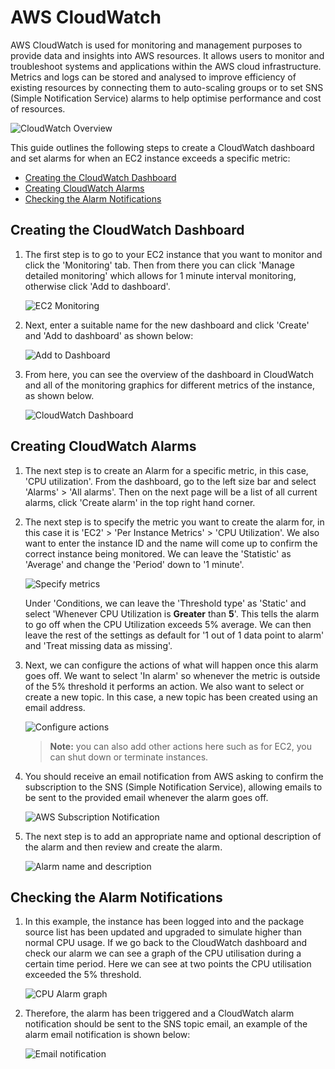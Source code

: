 # AWS CloudWatch <!-- omit in toc -->

AWS CloudWatch is used for monitoring and management purposes to provide data and insights into AWS resources. It allows users to monitor and troubleshoot systems and applications within the AWS cloud infrastructure. Metrics and logs can be stored and analysed to improve efficiency of existing resources by connecting them to auto-scaling groups or to set SNS (Simple Notification Service) alarms to help optimise performance and cost of resources.

![CloudWatch Overview](images/aws-cloudwatch-overview.png)

This guide outlines the following steps to create a CloudWatch dashboard and set alarms for when an EC2 instance exceeds a specific metric:

- [Creating the CloudWatch Dashboard](#creating-the-cloudwatch-dashboard)
- [Creating CloudWatch Alarms](#creating-cloudwatch-alarms)
- [Checking the Alarm Notifications](#checking-the-alarm-notifications)

## Creating the CloudWatch Dashboard

1. The first step is to go to your EC2 instance that you want to monitor and click the 'Monitoring' tab. Then from there you can click 'Manage detailed monitoring' which allows for 1 minute interval monitoring, otherwise click 'Add to dashboard'.

    ![EC2 Monitoring](images/aws-monitoring.png)

2. Next, enter a suitable name for the new dashboard and click 'Create' and 'Add to dashboard' as shown below:

    ![Add to Dashboard](images/aws-add-to-dashboard.png)

3. From here, you can see the overview of the dashboard in CloudWatch and all of the monitoring graphics for different metrics of the instance, as shown below.

    ![CloudWatch Dashboard](images/aws-dashboard.png)

## Creating CloudWatch Alarms

1. The next step is to create an Alarm for a specific metric, in this case, 'CPU utilization'. From the dashboard, go to the left size bar and select 'Alarms' > 'All alarms'. Then on the next page will be a list of all current alarms, click 'Create alarm' in the top right hand corner.

2. The next step is to specify the metric you want to create the alarm for, in this case it is 'EC2' > 'Per Instance Metrics' > 'CPU Utilization'. We also want to enter the instance ID and the name will come up to confirm the correct instance being monitored. We can leave the 'Statistic' as 'Average' and change the 'Period' down to '1 minute'.

    ![Specify metrics](images/aws-specify-metrics.png)

    Under 'Conditions, we can leave the 'Threshold type' as 'Static' and select 'Whenever CPU Utilization is **Greater** than **5**'. This tells the alarm to go off when the CPU Utilization exceeds 5% average. We can then leave the rest of the settings as default for '1 out of 1 data point to alarm' and 'Treat missing data as missing'.

3. Next, we can configure the actions of what will happen once this alarm goes off. We want to select 'In alarm' so whenever the metric is outside of the 5% threshold it performs an action. We also want to select or create a new topic. In this case, a new topic has been created using an email address.

    ![Configure actions](images/aws-cloudwatch-actions.png)

    > **Note:** you can also add other actions here such as for EC2, you can shut down or terminate instances.

4. You should receive an email notification from AWS asking to confirm the subscription to the SNS (Simple Notification Service), allowing emails to be sent to the provided email whenever the alarm goes off.

    ![AWS Subscription Notification](images/aws-alarm-subscription.png)

5. The next step is to add an appropriate name and optional description of the alarm and then review and create the alarm.

    ![Alarm name and description](images/aws-alarm-name.png)

## Checking the Alarm Notifications

1. In this example, the instance has been logged into and the package source list has been updated and upgraded to simulate higher than normal CPU usage. If we go back to the CloudWatch dashboard and check our alarm we can see a graph of the CPU utilisation during a certain time period. Here we can see at two points the CPU utilisation exceeded the 5% threshold.

    ![CPU Alarm graph](images/aws-cpu-alarm-graph.png)

2. Therefore, the alarm has been triggered and a CloudWatch alarm notification should be sent to the SNS topic email, an example of the alarm email notification is shown below:  

    ![Email notification](images/aws-alarm-notif.png)
